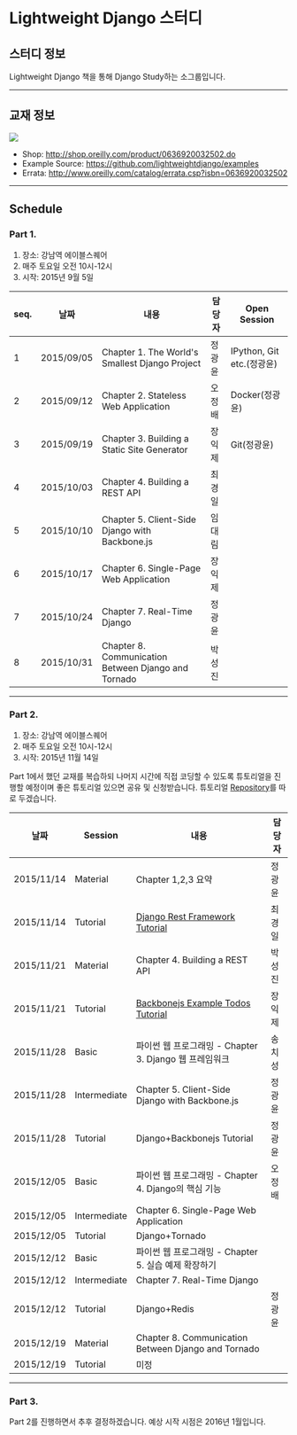 # Lightweight Django 스터디

## 스터디 정보

Lightweight Django 책을 통해 Django Study하는 소그룹입니다.

---

## 교재 정보

![](http://akamaicovers.oreilly.com/images/0636920032502/cat.gif)

- Shop: http://shop.oreilly.com/product/0636920032502.do
- Example Source: https://github.com/lightweightdjango/examples
- Errata: http://www.oreilly.com/catalog/errata.csp?isbn=0636920032502

---

## Schedule

### Part 1.

1. 장소: 강남역 에이블스퀘어
2. 매주 토요일 오전 10시-12시
3. 시작: 2015년 9월 5일

seq.|날짜|내용|담당자|Open Session
---|---|---|---|---
1|2015/09/05|Chapter 1. The World's Smallest Django Project|정광윤|IPython, Git etc.(정광윤)
2|2015/09/12|Chapter 2. Stateless Web Application|오정배|Docker(정광윤)
3|2015/09/19|Chapter 3. Building a Static Site Generator|장익제|Git(정광윤)
4|2015/10/03|Chapter 4. Building a REST API|최경일|
5|2015/10/10|Chapter 5. Client-Side Django with Backbone.js|임대림|
6|2015/10/17|Chapter 6. Single-Page Web Application|장익제|
7|2015/10/24|Chapter 7. Real-Time Django|정광윤|
8|2015/10/31|Chapter 8. Communication Between Django and Tornado|박성진|

---

### Part 2.

1. 장소: 강남역 에이블스퀘어
2. 매주 토요일 오전 10시-12시
3. 시작: 2015년 11월 14일

Part 1에서 했던 교재를 복습하되 나머지 시간에 직접 코딩할 수 있도록 튜토리얼을 진행할 예정이며 좋은 튜토리얼 있으면 공유 및 신청받습니다. 튜토리얼 [Repository](https://github.com/initialkommit/awesome-django-plus-something)를 따로 두겠습니다.

날짜|Session|내용|담당자
---|---|---|---
2015/11/14|Material|Chapter 1,2,3 요약|정광윤
2015/11/14|Tutorial|[Django Rest Framework Tutorial](http://www.django-rest-framework.org/#tutorial)|최경일
2015/11/21|Material|Chapter 4. Building a REST API|박성진
2015/11/21|Tutorial|[Backbonejs Example Todos Tutorial](http://backbonejs.org/#examples-todos)|장익제
2015/11/28|Basic|파이썬 웹 프로그래밍 - Chapter 3. Django 웹 프레임워크|송치성
2015/11/28|Intermediate|Chapter 5. Client-Side Django with Backbone.js|정광윤
2015/11/28|Tutorial|Django+Backbonejs Tutorial|정광윤
2015/12/05|Basic|파이썬 웹 프로그래밍 - Chapter 4. Django의 핵심 기능|오정배
2015/12/05|Intermediate|Chapter 6. Single-Page Web Application|
2015/12/05|Tutorial|Django+Tornado|
2015/12/12|Basic|파이썬 웹 프로그래밍 - Chapter 5. 실습 예제 확장하기|
2015/12/12|Intermediate|Chapter 7. Real-Time Django|
2015/12/12|Tutorial|Django+Redis|정광윤
2015/12/19|Material|Chapter 8. Communication Between Django and Tornado|
2015/12/19|Tutorial|미정|

---

### Part 3.

Part 2를 진행하면서 추후 결정하겠습니다. 예상 시작 시점은 2016년 1월입니다.
